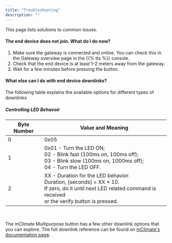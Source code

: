 ```yaml
---
title: "Troubleshooting"
description: ""
---
```


This page lists solutions to common issues.

<!--more-->

#### The end device does not join. What do I do now?

1. Make sure the gateway is connected and online. You can check this in the Gateway overview page in the {{% tts %}} console.
2. Check that the end device is at least 1-2 meters away from the gateway.
3. Wait for a few minutes before pressing the button.

#### What else can I do with end device downlinks?

The following table explains the available options for different types of downlinks

##### Controlling LED Behavoir

<div class="fixed-table">

| Byte Number | Value and Meaning                                                                                                                                                             |
| ----------- | ----------------------------------------------------------------------------------------------------------------------------------------------------------------------------- |
| 0           | 0x05                                                                                                                                                                          |
| 1           | 0x01 - Turn the LED ON; <br> 02 - Blink fast (100ms on, 100ms off); <br> 03 - Blink slow (100ms on, 1000ms off); <br> 04 - Turn the LED OFF.                                  |
| 2           | XX - Duration for the LED behavior. <br> Duration, [seconds] = XX \* 10. <br> If zero, do it until next LED related command is received <br> or the verify button is pressed. |

</br>
</div>

The mClimate Multipurpose button has a few other downlink options that you can explore. The full downlink reference can be found on [mClimate's documentation page](https://docs.mclimate.eu/mclimate-lorawan-devices/devices/mclimate-multipurpose-button-lorawan/mclimate-button-lorawan-device-communication-protocol).
